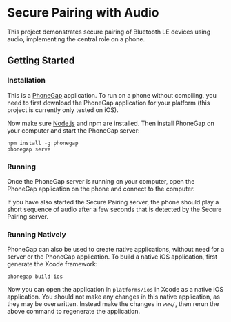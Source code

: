 # Secure Pairing with Audio

This project demonstrates secure pairing of Bluetooth LE devices using audio,
implementing the central role on a phone.

## Getting Started

### Installation

This is a [PhoneGap](http://phonegap.com/) application. To run on a phone without
compiling, you need to first download the PhoneGap application for your platform
(this project is currently only tested on iOS).

Now make sure [Node.js](https://nodejs.org) and npm are installed. Then
install PhoneGap on your computer and start the PhoneGap server:

```
npm install -g phonegap
phonegap serve
```

### Running

Once the PhoneGap server is running on your computer, open the PhoneGap application
on the phone and connect to the computer.

If you have also started the Secure Pairing server, the phone should play a short
sequence of audio after a few seconds that is detected by the Secure Pairing server.

### Running Natively

PhoneGap can also be used to create native applications, without need for a server
or the PhoneGap application. To build a native iOS application, first generate
the Xcode framework:

```
phonegap build ios
```

Now you can open the application in `platforms/ios` in Xcode as a native iOS
application. You should not make any changes in this native application, as
they may be overwritten. Instead make the changes in `www/`, then rerun
the above command to regenerate the application.
 
